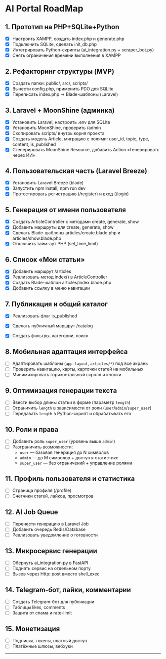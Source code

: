 # AI Portal RoadMap

## 1. Прототип на PHP+SQLite+Python
- [x] Настроить XAMPP, создать index.php и generate.php
- [x] Подключить SQLite, сделать init_db.php
- [x] Интегрировать Python-скрипты (ai_integration.py + scraper_bot.py)
- [x] Снять ограничения времени выполнения в XAMPP

## 2. Рефакторинг структуры (MVP)
- [x] Создать папки: public/, src/, scripts/
- [x] Вынести config.php, применить PDO для SQLite
- [x] Переписать index.php → Blade-шаблоны (Laravel)

## 3. Laravel + MoonShine (админка)
- [x] Установить Laravel, настроить .env для SQLite
- [x] Установить MoonShine, проверить /admin
- [x] Скопировать scripts/ внутрь корня проекта
- [x] Создать модель Article, миграцию с полями: user_id, topic, type, content, is_published
- [x] Сгенерировать MoonShine Resource, добавить Action «Генерировать через ИИ»

## 4. Пользовательская часть (Laravel Breeze)
- [x] Установить Laravel Breeze (blade)
- [x] Запустить npm install; npm run dev
- [x] Протестировать регистрацию (/register) и вход (/login)

## 5. Генерация от имени пользователя
- [x] Создать ArticleController с методами create, generate, show
- [x] Добавить маршруты для create, generate, show
- [x] Сделать Blade-шаблоны articles/create.blade.php и articles/show.blade.php
- [x] Отключить тайм-аут PHP (set_time_limit)

## 6. Список «Мои статьи» 
- [x] Добавить маршрут /articles
- [x] Реализовать метод index() в ArticleController
- [x] Создать Blade-шаблон articles/index.blade.php
- [x] Добавить ссылку в меню навигации

## 7. Публикация и общий каталог
- [x] Реализовать флаг is_published
- [x] Сделать публичный маршрут /catalog
- [x] Создать фильтры, категории, поиск


## 8. Мобильная адаптация интерфейса
- [ ] Адаптировать шаблоны (`app-layout`, `articles/*`) под все экраны
- [ ] Проверить навигацию, карты, карточки статей на мобильных
- [ ] Минимизировать горизонтальный скролл и кнопки

## 9. Оптимизация генерации текста
- [ ] Ввести выбор длины статьи в форме (параметр `length`)
- [ ] Ограничить `length` в зависимости от роли (`user`/`admin`/`super_user`)
- [ ] Передавать `length` в Python-скрипт и обрабатывать его

## 10. Роли и права
- [ ] Добавить роль `super_user` (уровень выше `admin`)
- [ ] Разграничить возможности: 
   - `user` — базовая генерация до N символов  
   - `admin` — до M символов + доступ к статистике  
   - `super_user` — без ограничений + управление ролями



## 11. Профиль пользователя и статистика
- [ ] Страница профиля (/profile)
- [ ] Счётчики статей, лайков, просмотров

## 12. AI Job Queue
- [ ] Перенести генерацию в Laravel Job
- [ ] Добавить очередь Redis/Database
- [ ] Реализовать уведомление о готовности

## 13. Микросервис генерации
- [ ] Обернуть ai_integration.py в FastAPI
- [ ] Поднять сервис на отдельном порту
- [ ] Вызов через Http::post вместо shell_exec

## 14. Telegram-бот, лайки, комментарии
- [ ] Создать Telegram-бот для публикации
- [ ] Таблицы likes, comments
- [ ] Защита от спама и rate-limit

## 15. Монетизация
- [ ] Подписка, токены, платный доступ
- [ ] Платёжные шлюзы, вебхуки

---
